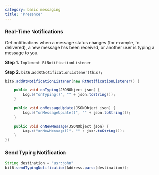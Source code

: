 ```yaml
---
category: basic messaging
title: 'Presence'
---
```



### Real-Time Notifications

Get notifications when a message status changes (for example, to delivered), a new message has been received, or another user is typing a message to you.

**Step 1.** `Implement RtNotificationListener`

**Step 2.** `bit6.addRtNotificationListener(this);`


```java
bit6.addRtNotificationListener(new RtNotificationListener() {

    public void onTyping(JSONObject json) {
        Log.e("onTyping()", "" + json.toString());
    }

    public void onMessageUpdate(JSONObject json) {
        Log.e("onMessageUpdate()", "" + json.toString());
    }

    public void onNewMessage(JSONObject json) {
        Log.e("onNewMessage()", "" + json.toString());      
    }
})
```

### Send Typing Notification

```java
String destination = "usr:john"
bit6.sendTypingNotification(Address.parse(destination));
```
